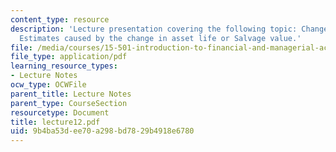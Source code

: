 ```yaml
---
content_type: resource
description: 'Lecture presentation covering the following topic: Changes in Depriciation
  Estimates caused by the change in asset life or Salvage value.'
file: /media/courses/15-501-introduction-to-financial-and-managerial-accounting-spring-2004/9b4ba53dee70a298bd7829b4918e6780_lecture12.pdf
file_type: application/pdf
learning_resource_types:
- Lecture Notes
ocw_type: OCWFile
parent_title: Lecture Notes
parent_type: CourseSection
resourcetype: Document
title: lecture12.pdf
uid: 9b4ba53d-ee70-a298-bd78-29b4918e6780
---
```

